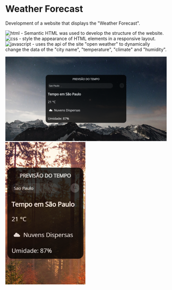 # Weather Forecast

Development of a website that displays the "Weather Forecast".

<img src="https://img.shields.io/badge/HTML-239120?style=for-the-badge&logo=html5&logoColor=white" alt="html" /> - Semantic HTML was used to develop the structure of the website.<br>
<img src="https://img.shields.io/badge/CSS3-1572B6?style=for-the-badge&logo=css3&logoColor=white" alt="css" /> - style the appearance of HTML elements in a responsive layout.<br>
<img src="https://img.shields.io/badge/JavaScript-323330?style=for-the-badge&logo=javascript&logoColor=F7DF1E" alt="javascript" /> - uses the api of the site "open weather" to dynamically change the data of the "city name", "temperature", "climate" and "humidity".

<!-- <img src="https://img.shields.io/badge/C-00599C?style=for-the-badge&logo=c&logoColor=white" alt="c" />-->

<img src="./assets/image/previsaoTempo.png" alt="previsaoTempo" width="720px" />
<br>
<img src="./assets/image/previsaoTempo-responsive.png" alt="previsaoTempo-responsive" width="250px" />
